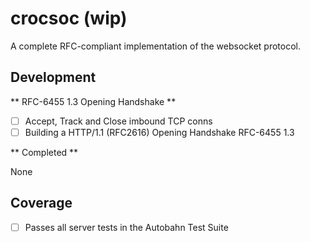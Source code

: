 # crocsoc (wip)

A complete RFC-compliant implementation of the websocket protocol.

## Development

** RFC-6455 1.3 Opening Handshake **

- [ ] Accept, Track and Close imbound TCP conns
- [ ] Building a HTTP/1.1 (RFC2616) Opening Handshake RFC-6455 1.3

** Completed **

None

## Coverage

- [ ] Passes all server tests in the Autobahn Test Suite
